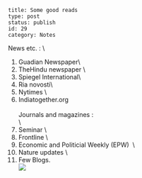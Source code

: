 ~~~~ 
title: Some good reads
type: post
status: publish
id: 29
category: Notes
~~~~

News etc. : \
1. Guadian Newspaper\
2. TheHindu newspaper \
3. Spiegel International\
4. Ria novosti\
5. Nytimes \
6. Indiatogether.org\
\
Journals and magazines :\
\
1. Seminar \
2. Frontline \
3. Economic and Politicial Weekly (EPW)  \
4. Nature updates \
5. Few Blogs.\
![](https://blogger.googleusercontent.com/tracker/3794193585985230867-2580342274446758565?l=dilawarsays.blogspot.com)
